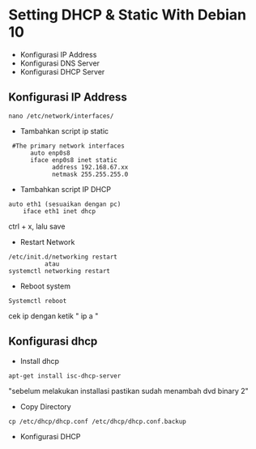 # Setting DHCP & Static With Debian 10
- Konfigurasi IP Address
- Konfigurasi DNS Server
- Konfigurasi DHCP Server

## Konfigurasi IP Address
 
```nano /etc/network/interfaces/```
- Tambahkan script ip static
```   
 #The primary network interfaces
      auto enp0s8
      iface enp0s8 inet static
            address 192.168.67.xx
            netmask 255.255.255.0
```
- Tambahkan script IP DHCP
```
auto eth1 (sesuaikan dengan pc)
    iface eth1 inet dhcp
```
ctrl + x, lalu save
- Restart Network
``` 
/etc/init.d/networking restart
          atau
systemctl networking restart
```
- Reboot system
```
Systemctl reboot
```
cek ip dengan ketik " ip a "

## Konfigurasi dhcp
- Install dhcp
``` 
apt-get install isc-dhcp-server
```
"sebelum melakukan installasi pastikan sudah menambah dvd binary 2"
- Copy Directory
``` 
cp /etc/dhcp/dhcp.conf /etc/dhcp/dhcp.conf.backup
```
- Konfigurasi DHCP
